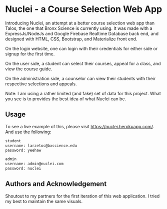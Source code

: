 # Nuclei - a Course Selection Web App
Introducing Nuclei, an attempt at a better course selection web app than Talos, the one that Bronx Science is currently using. It was made with a ExpressJs/NodeJs and Google Firebase Realtime Database back end, and designed with HTML, CSS, Bootstrap, and Materialize front end.

On the login website, one can login with their credentials for either side or signup for the first time. 

On the user side, a student can select their courses, appeal for a class, and view the course guide.

On the administration side, a counselor can view their students with their respective selections and appeals.

Note: I am using a rather limited (and fake) set of data for this project. What you see is to provides the best idea of what Nuclei can be. 

## Usage
To see a live example of this, please visit https://nuclei.herokuapp.com/. And use the following:

```txt
student
username: larzetoc@bxscience.edu
password: yeehaw
```

```txt
admin
username: admin@nuclei.com
password: nuclei
```

## Authors and Acknowledgement
Shoutout to my partners for the first iteration of this web application. I tried my best to maintain the same visuals.
